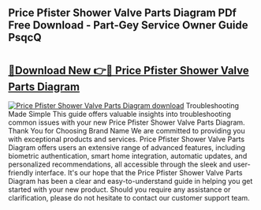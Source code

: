 ## Price Pfister Shower Valve Parts Diagram PDf Free Download - Part-Gey Service Owner Guide PsqcQ

# <h2><a href="http://dfjti4k.blite.top/?on=Price+Pfister+Shower+Valve+Parts+Diagram">🔗Download New 👉🔴 Price Pfister Shower Valve Parts Diagram</a></h2>

[![Price Pfister Shower Valve Parts Diagram download](https://i.imgur.com/lujVjoI.png)](http://dfjti4k.blite.top/?on=Price+Pfister+Shower+Valve+Parts+Diagram)
Troubleshooting Made Simple This guide offers valuable insights into troubleshooting common issues with your new Price Pfister Shower Valve Parts Diagram. Thank You for Choosing Brand Name We are committed to providing you with exceptional products and services. Price Pfister Shower Valve Parts Diagram offers users an extensive range of advanced features, including biometric authentication, smart home integration, automatic updates, and personalized recommendations, all accessible through the sleek and user-friendly interface. It's our hope that the Price Pfister Shower Valve Parts Diagram has been a clear and easy-to-understand guide in helping you get started with your new product. Should you require any assistance or clarification, please do not hesitate to contact our customer support team.
